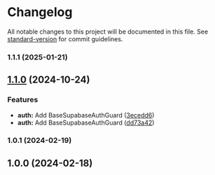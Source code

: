 # Changelog

All notable changes to this project will be documented in this file. See [standard-version](https://github.com/conventional-changelog/standard-version) for commit guidelines.

### 1.1.1 (2025-01-21)

## [1.1.0](https://github.com/adrianmjim/nestjs-supabase-js/compare/1.0.1...1.1.0) (2024-10-24)


### Features

* **auth:** Add BaseSupabaseAuthGuard ([3ecedd6](https://github.com/adrianmjim/nestjs-supabase-js/commit/3ecedd68270fd9c3757579b7925205c77492ec50))
* **auth:** Add BaseSupabaseAuthGuard ([dd73a42](https://github.com/adrianmjim/nestjs-supabase-js/commit/dd73a422a1f9873fe26bfae3f65cb90f861b3fa7))

### 1.0.1 (2024-02-19)

## 1.0.0 (2024-02-18)
